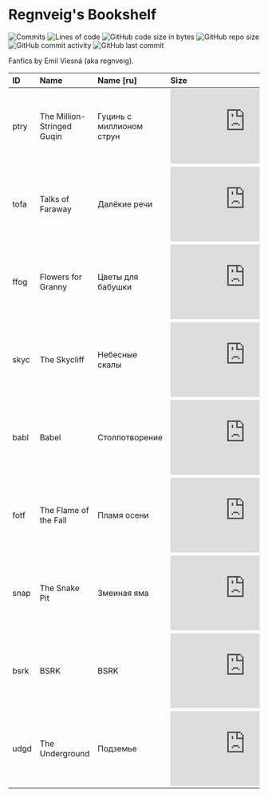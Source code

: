 # Regnveig's Bookshelf

![Commits](https://badgen.net/github/commits/regnveig/tofa?style=flat-square)
![Lines of code](https://img.shields.io/tokei/lines/github/regnveig/tofa?style=flat-square)
![GitHub code size in bytes](https://img.shields.io/github/languages/code-size/regnveig/tofa?style=flat-square)
![GitHub repo size](https://img.shields.io/github/repo-size/regnveig/tofa?style=flat-square)
![GitHub commit activity](https://img.shields.io/github/commit-activity/m/regnveig/tofa?style=flat-square)
![GitHub last commit](https://img.shields.io/github/last-commit/regnveig/tofa?style=flat-square)

Fanfics by Emil Viesná (aka regnveig).

| ID | Name | Name [ru] | Size | Started | Finished | License |
|:---|:---|:---|:---|:---|:---|:---|
| ptry | The Million-Stringed Guqin | Гуцинь с миллионом струн | ![Size](https://badge-size.herokuapp.com/regnveig/tofa/master/tex/ptry.tex?label=%20&style=flat-square) | &mdash; | &mdash; | [![CC BY-NC-ND 4.0](https://i.creativecommons.org/l/by-nc-nd/4.0/80x15.png)](http://creativecommons.org/licenses/by-nc-nd/4.0) |
| tofa | Talks of Faraway | Далёкие речи | ![Size](https://badge-size.herokuapp.com/regnveig/tofa/master/tex/tofa.tex?label=%20&style=flat-square) | ![2012/08/13](https://img.shields.io/date/1344816000?label=&style=flat-square) | ![not yet](https://img.shields.io/badge/-not%20yet-yellow?style=flat-square) | [![CC BY-NC-ND 4.0](https://i.creativecommons.org/l/by-nc-nd/4.0/80x15.png)](http://creativecommons.org/licenses/by-nc-nd/4.0) |
| ffog | Flowers for Granny | Цветы для бабушки | ![Size](https://badge-size.herokuapp.com/regnveig/tofa/master/tex/ffog.tex?label=%20&style=flat-square) | ![2017/08/19](https://img.shields.io/date/1503100800?label=&style=flat-square) | ![not yet](https://img.shields.io/badge/-not%20yet-yellow?style=flat-square) | [![CC BY-NC-ND 4.0](https://i.creativecommons.org/l/by-nc-nd/4.0/80x15.png)](http://creativecommons.org/licenses/by-nc-nd/4.0) |
| skyc | The Skycliff | Небесные скалы | ![Size](https://badge-size.herokuapp.com/regnveig/tofa/master/tex/skyc.tex?label=%20&style=flat-square) | ![2020/06/29](https://img.shields.io/date/1593388800?label=&style=flat-square) | ![not yet](https://img.shields.io/badge/-not%20yet-yellow?style=flat-square) | [![CC BY-NC-ND 4.0](https://i.creativecommons.org/l/by-nc-nd/4.0/80x15.png)](http://creativecommons.org/licenses/by-nc-nd/4.0) |
| babl | Babel | Столпотворение | ![Size](https://badge-size.herokuapp.com/regnveig/tofa/master/tex/babl.tex?label=%20&style=flat-square) | ![2021/05/06](https://img.shields.io/date/1620259200?label=&style=flat-square) | ![not yet](https://img.shields.io/badge/-not%20yet-yellow?style=flat-square) | [![CC BY-NC-ND 4.0](https://i.creativecommons.org/l/by-nc-nd/4.0/80x15.png)](http://creativecommons.org/licenses/by-nc-nd/4.0) |
| fotf | The Flame of the Fall | Пламя осени | ![Size](https://badge-size.herokuapp.com/regnveig/tofa/master/tex/fotf.tex?label=%20&style=flat-square) | ![2021/10/01](https://img.shields.io/date/1633046400?label=&style=flat-square) | ![not yet](https://img.shields.io/badge/-not%20yet-yellow?style=flat-square) | [![CC BY-NC-ND 4.0](https://i.creativecommons.org/l/by-nc-nd/4.0/80x15.png)](http://creativecommons.org/licenses/by-nc-nd/4.0) |
| snap | The Snake Pit | Змеиная яма | ![Size](https://badge-size.herokuapp.com/regnveig/tofa/master/tex/snap.tex?label=%20&style=flat-square) | ![2021/11/11](https://img.shields.io/date/1636588800?label=&style=flat-square) | ![not yet](https://img.shields.io/badge/-not%20yet-yellow?style=flat-square) | [![CC BY-NC-ND 4.0](https://i.creativecommons.org/l/by-nc-nd/4.0/80x15.png)](http://creativecommons.org/licenses/by-nc-nd/4.0) |
| bsrk | BSRK | BSRK | ![Size](https://badge-size.herokuapp.com/regnveig/tofa/master/fanfic/bsrk.tex?label=%20&style=flat-square) | ![2022/03/11](https://img.shields.io/date/1646984700?label=&style=flat-square) | ![not yet](https://img.shields.io/badge/-not%20yet-yellow?style=flat-square) | [![CC0](https://licensebuttons.net/p/zero/1.0/80x15.png)](http://creativecommons.org/publicdomain/zero/1.0) |
| udgd | The Underground | Подземье | ![Size](https://badge-size.herokuapp.com/regnveig/tofa/master/tex/udgd.tex?label=%20&style=flat-square) | ![2022/08/15](https://img.shields.io/date/1660539600?label=&style=flat-square) | ![not yet](https://img.shields.io/badge/-not%20yet-yellow?style=flat-square) | [![CC BY-NC-ND 4.0](https://i.creativecommons.org/l/by-nc-nd/4.0/80x15.png)](http://creativecommons.org/licenses/by-nc-nd/4.0) |
